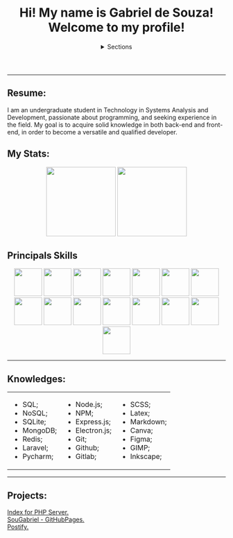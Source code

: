 <header>
    <h1>Hi! My name is Gabriel de Souza! Welcome to my profile! </h1>   
    <nav>
        <details>
            <summary>Sections</summary>
            <ul>
                <li><a href="#resume">About Me</a></li>
                <li><a href="#knowledges">My Knowledges</a></li>
                <li><a href="#projects">Projects</a></li>
            </ul>
        </details>
    </nav>
</header>

<main>
    <hr>
    <section id="resume">
        <h2>Resume: </h2>
I am an undergraduate student in Technology in Systems Analysis and Development, passionate about programming, and seeking experience in the field. My goal is to acquire solid knowledge in both back-end and front-end, in order to become a versatile and qualified developer. 

<h2>My Stats: </h2>
<div align="center">
    <img height="160em" src="https://github-readme-stats-sigma-five.vercel.app/api?username=sougabriel&show_icons=true&include_all_commits=true&count_private=true&theme=tokyonight"/>
    <img height="160em" src="https://github-readme-stats-sigma-five.vercel.app/api/top-langs/?username=sougabriel&layout=compact&langs_count=10&theme=react&count_private=true"/>
</div>

<h2>Principals Skills</h2>
<div align="center">
<img src="https://cdn.jsdelivr.net/gh/devicons/devicon/icons/angularjs/angularjs-original.svg" width="64" height="64"/>
<img src="https://cdn.jsdelivr.net/gh/devicons/devicon/icons/ionic/ionic-original.svg" width="64" height="64"/>
<img src="https://cdn.jsdelivr.net/gh/devicons/devicon/icons/typescript/typescript-original.svg" width="64" height="64"/>
<img src="https://cdn.jsdelivr.net/gh/devicons/devicon/icons/java/java-original-wordmark.svg" width="64" height="64"/>
<img src="https://cdn.jsdelivr.net/gh/devicons/devicon/icons/javascript/javascript-original.svg" width="64" height="64"/>
<img src="https://cdn.jsdelivr.net/gh/devicons/devicon/icons/php/php-original.svg" width="64" height="64"/>
<img src="https://cdn.jsdelivr.net/gh/devicons/devicon/icons/python/python-original.svg" width="64" height="64"/>
<img src="https://cdn.jsdelivr.net/gh/devicons/devicon/icons/bootstrap/bootstrap-original-wordmark.svg" width="64" height="64"/>
<img src="https://cdn.jsdelivr.net/gh/devicons/devicon/icons/wordpress/wordpress-original.svg" width="64" height="64"/>
<img src="https://cdn.jsdelivr.net/gh/devicons/devicon/icons/sass/sass-original.svg" width="64" height="64"/>
<img src="https://cdn.jsdelivr.net/gh/devicons/devicon/icons/androidstudio/androidstudio-original.svg" width="64" height="64"/>
<img src="https://cdn.jsdelivr.net/gh/devicons/devicon/icons/vscode/vscode-original.svg" width="64" height="64"/>
<img src="https://cdn.jsdelivr.net/gh/devicons/devicon/icons/mysql/mysql-original-wordmark.svg" width="64" height="64"/>  
<img src="https://my.trocaire.edu/wp-content/uploads/2016/12/pl-sql.png" width="64" height="64"/>
<img src="https://cdn.jsdelivr.net/gh/devicons/devicon/icons/postgresql/postgresql-original-wordmark.svg" width="64" height="64"/>
</div>
</section>
    
<hr>
    <section id="knowledges">
        <h2>Knowledges: </h2>
        <div align="center">
        <table>
            <tr>
                <td>
                    <ul>
                        <li>SQL;     </li>
                        <li>NoSQL;   </li>
                        <li>SQLite;  </li>
                        <li>MongoDB; </li>
                        <li>Redis;   </li>
                        <li>Laravel; </li>
                        <li>Pycharm; </li>
                    </ul>
                </td>
                <td>
                    <ul>
                        <li>Node.js;     </li>
                        <li>NPM;         </li>
                        <li>Express.js;  </li>
                        <li>Electron.js; </li>
                        <li>Git;         </li>
                        <li>Github;      </li>
                        <li>Gitlab;      </li>
                    </ul>
                </td>
                <td>
                    <ul>
                        <li>SCSS;     </li>
                        <li>Latex;    </li>
                        <li>Markdown; </li>
                        <li>Canva;    </li>
                        <li>Figma;    </li>
                        <li>GIMP;     </li>
                        <li>Inkscape; </li>
                    </ul>
                </td>
            </tr>
        </table>
    </section>
        </div>
<hr>
<section id="projects">
    <h2>Projects: </h2>
    <a href="https://github.com/sougabriel/Index-for-Localhost">Index for PHP Server.</a></br>
    <a href="https://sougabriel.github.io">SouGabriel - GitHubPages.</a></br>
    <a href="https://github.com/sougabriel/postify">Postify.</a></br>
</section>
</main>
